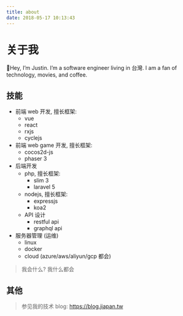 ```yaml
---
title: about
date: 2018-05-17 10:13:43
---
```


# 关于我

Hey, I’m Justin. I’m a software engineer living in 台灣. I am a fan of technology, movies, and coffee.

## 技能

- 前端 web 开发, 擅长框架:
  - vue
  - react
  - rxjs
  - cyclejs
- 前端 web game 开发, 擅长框架:
  - cocos2d-js
  - phaser 3
- 后端开发
  - php, 擅长框架:
    - slim 3
    - laravel 5
  - nodejs, 擅长框架:
    - expressjs
    - koa2
  - API 设计
    - restful api
    - graphql api
- 服务器管理 (运维)
  - linux
  - docker
  - cloud (azure/aws/aliyun/gcp 都会)

> 我会什么? 我什么都会

## 其他

> 参见我的技术 blog: https://blog.jiapan.tw